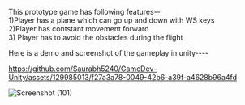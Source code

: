 This prototype game has following features--   
1)Player has a plane which can go up and down with WS keys   
2)Player has contstant movement forward   
3) Player has to avoid the obstacles during the flight    

Here is a demo and screenshot of the gameplay in unity----   


https://github.com/Saurabh5240/GameDev-Unity/assets/129985013/f27a3a78-0049-42b6-a39f-a4628b96a4fd   

![Screenshot (101)](https://github.com/Saurabh5240/GameDev-Unity/assets/129985013/39dd637e-f406-4798-9e80-39a353d1c6b8)







